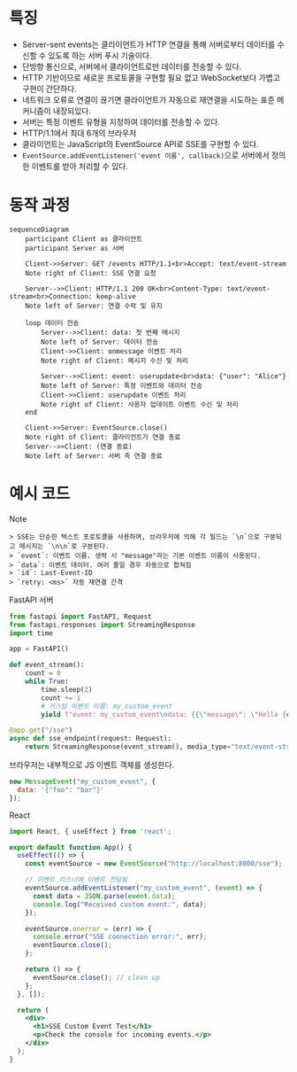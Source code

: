 # 특징
- Server-sent events는 클라이언트가 HTTP 연결을 통해 서버로부터 데이터를 수신할 수 있도록 하는 서버 푸시 기술이다.
- 단방향 통신으로, 서버에서 클라이언트로만 데이터를 전송할 수 있다.
- HTTP 기반이므로 새로운 프로토콜을 구현할 필요 없고 WebSocket보다 가볍고 구현이 간단하다.
- 네트워크 오류로 연결이 끊기면 클라이언트가 자동으로 재연결을 시도하는 표준 메커니즘이 내장되있다.
- 서버는 특정 이벤트 유형을 지정하여 데이터를 전송할 수 있다.
- HTTP/1.1에서 최대 6개의 브라우저
- 클라이언트는 JavaScript의 EventSource API로 SSE를 구현할 수 있다.
- `EventSource.addEventListener('event 이름', callback)`으로 서버에서 정의한 이벤트를 받아 처리할 수 있다.
# 동작 과정
```mermaid
sequenceDiagram
    participant Client as 클라이언트
    participant Server as 서버

    Client->>Server: GET /events HTTP/1.1<br>Accept: text/event-stream
    Note right of Client: SSE 연결 요청

    Server-->>Client: HTTP/1.1 200 OK<br>Content-Type: text/event-stream<br>Connection: keep-alive
    Note left of Server: 연결 수락 및 유지

    loop 데이터 전송
        Server-->>Client: data: 첫 번째 메시지
        Note left of Server: 데이터 전송
        Client->>Client: onmessage 이벤트 처리
        Note right of Client: 메시지 수신 및 처리

        Server-->>Client: event: userupdate<br>data: {"user": "Alice"}
        Note left of Server: 특정 이벤트와 데이터 전송
        Client->>Client: userupdate 이벤트 처리
        Note right of Client: 사용자 업데이트 이벤트 수신 및 처리
    end

    Client->>Server: EventSource.close()
    Note right of Client: 클라이언트가 연결 종료
    Server-->>Client: (연결 종료)
    Note left of Server: 서버 측 연결 종료
```
# 예시 코드
> [!NOTE]
    > SSE는 단순한 텍스트 포로토콜을 사용하며, 브라우저에 의해 각 필드는 `\n`으로 구분되고 메시지는 `\n\n`로 구분된다.
    > `event`: 이벤트 이름. 생략 시 "message"라는 기본 이벤트 이름이 사용된다.
    > `data`: 이벤트 데이터. 여러 줄일 경우 자동으로 합쳐짐
    > `id`: Last-Event-ID
    > `retry: <ms>` 자동 재연결 간격

FastAPI 서버
```python
from fastapi import FastAPI, Request
from fastapi.responses import StreamingResponse
import time

app = FastAPI()

def event_stream():
    count = 0
    while True:
        time.sleep(2)
        count += 1
        # 커스텀 이벤트 이름: my_custom_event
        yield f"event: my_custom_event\ndata: {{\"message\": \"Hello {count}\"}}\n\n"

@app.get("/sse")
async def sse_endpoint(request: Request):
    return StreamingResponse(event_stream(), media_type="text/event-stream")
```

브라우저는 내부적으로 JS 이벤트 객체를 생성한다.
```js
new MessageEvent("my_custom_event", {
  data: '{"foo": "bar"}'
});
```

React
```jsx
import React, { useEffect } from 'react';

export default function App() {
  useEffect(() => {
    const eventSource = new EventSource("http://localhost:8000/sse");

	// 이벤트 리스너에 이벤트 전달됨
    eventSource.addEventListener("my_custom_event", (event) => {
      const data = JSON.parse(event.data);
      console.log("Received custom event:", data);
    });

    eventSource.onerror = (err) => {
      console.error("SSE connection error:", err);
      eventSource.close();
    };

    return () => {
      eventSource.close(); // clean up
    };
  }, []);

  return (
    <div>
      <h1>SSE Custom Event Test</h1>
      <p>Check the console for incoming events.</p>
    </div>
  );
}
```